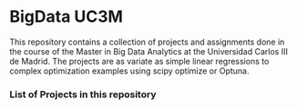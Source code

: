 # BigData UC3M

This repository contains a collection of projects and assignments done in the course of the Master in Big Data Analytics at the Universidad Carlos III de Madrid. The projects are as variate as simple linear regressions to complex optimization examples using scipy optimize or Optuna. 

### List of Projects in this repository

